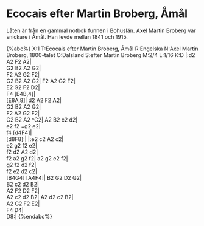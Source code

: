 # Ecocais efter Martin Broberg, Åmål

Låten är från en gammal notbok funnen i Bohuslän. Axel Martin Broberg var snickare i Åmål. Han levde mellan 1841 och 1915.

{%abc%}
X:1
T:Ecocais efter Martin Broberg, Åmål
R:Engelska
N:Axel Martin Broberg, 1800-talet
O:Dalsland
S:efter Martin Broberg
M:2/4
L:1/16
K:D
|:d2 A2 F2 A2| \
G2 B2 A2 G2| \
F2 A2 G2 F2| \
G2 B2 A2 G2|
F2 A2 G2 F2| \
E2 G2 F2 D2| \
F4 [E4B,4]| \
[E8A,8]|
d2 A2 F2 A2| \
G2 B2 A2 G2| \
F2 A2 G2 F2| \
G2 B2 A2 ^G2|
A2 B2 c2 d2| \
e2 f2 =g2 e2| \
f4 [d4F4]| \
[d8F8]:|
|:e2 c2 A2 c2| \
e2 g2 f2 e2| \
f2 d2 A2 d2| \
f2 a2 g2 f2|
a2 g2 e2 f2| \
g2 f2 d2 f2| \
f2 e2 d2 c2| \
[B4G4] [A4F4]|
B2 G2 D2 G2| \
B2 c2 d2 B2| \
A2 F2 D2 F2| \
A2 c2 d2 B2|
A2 d2 c2 B2| \
A2 G2 F2 E2| \
F4 D4| \
D8:|
{%endabc%}

